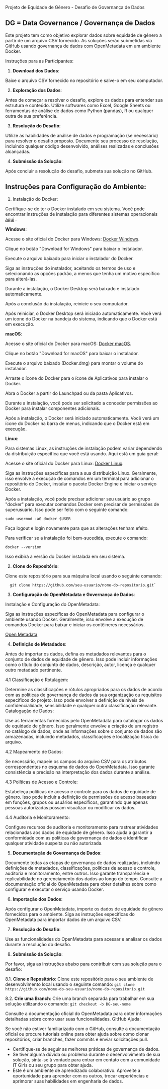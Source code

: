 Projeto de Equidade de Gênero - Desafio de Governança de Dados

## DG = Data Governance / Governança de Dados

Este projeto tem como objetivo explorar dados sobre equidade de gênero a partir de um arquivo CSV fornecido. As soluções serão submetidas via GitHub usando governança de dados com OpenMetadata em um ambiente Docker.

Instruções para as Participantes:
1. **Download dos Dados**:

Baixe o arquivo CSV fornecido no repositório e salve-o em seu computador.

2. **Exploração dos Dados**:

Antes de começar a resolver o desafio, explore os dados para entender sua estrutura e conteúdo.
Utilize softwares como Excel, Google Sheets ou ferramentas de análise de dados como Python (pandas), R ou qualquer outra de sua preferência.

3. **Resolução do Desafio**:

Utilize as habilidades de análise de dados e programação (se necessário) para resolver o desafio proposto.
Documente seu processo de resolução, incluindo qualquer código desenvolvido, análises realizadas e conclusões alcançadas.

4. **Submissão da Solução**:

Após concluir a resolução do desafio, submeta sua solução no GitHub.

## Instruções para Configuração do Ambiente:
1. Instalação do Docker:

Certifique-se de ter o Docker instalado em seu sistema. Você pode encontrar instruções de instalação para diferentes sistemas operacionais [aqui]([URL_do_link](https://www.docker.com/products/docker-hub/))
.

**Windows**:

Acesse o site oficial do Docker para Windows: [Docker Windows](https://www.docker.com/products/docker-desktop/).

Clique no botão "Download for Windows" para baixar o instalador.

Execute o arquivo baixado para iniciar o instalador do Docker.

Siga as instruções do instalador, aceitando os termos de uso e selecionando as opções padrão, a menos que tenha um motivo específico para alterá-las.

Durante a instalação, o Docker Desktop será baixado e instalado automaticamente.

Após a conclusão da instalação, reinicie o seu computador.

Após reiniciar, o Docker Desktop será iniciado automaticamente. Você verá um ícone do Docker na bandeja do sistema, indicando que o Docker está em execução.

**macOS**:

Acesse o site oficial do Docker para macOS: [Docker macOS](https://www.docker.com/products/docker-desktop/).

Clique no botão "Download for macOS" para baixar o instalador.

Execute o arquivo baixado (Docker.dmg) para montar o volume do instalador.

Arraste o ícone do Docker para o ícone de Aplicativos para instalar o Docker.

Abra o Docker a partir do Launchpad ou da pasta Aplicativos.

Durante a instalação, você pode ser solicitado a conceder permissões ao Docker para instalar componentes adicionais.

Após a instalação, o Docker será iniciado automaticamente. Você verá um ícone do Docker na barra de menus, indicando que o Docker está em execução.

**Linux**:

Para sistemas Linux, as instruções de instalação podem variar dependendo da distribuição específica que você está usando. Aqui está um guia geral:

Acesse o site oficial do Docker para Linux: [Docker Linux](https://www.docker.com/products/docker-desktop/).

Siga as instruções específicas para a sua distribuição Linux. Geralmente, isso envolve a execução de comandos em um terminal para adicionar o repositório do Docker, instalar o pacote Docker Engine e iniciar o serviço Docker.

Após a instalação, você pode precisar adicionar seu usuário ao grupo "docker" para executar comandos Docker sem precisar de permissões de superusuário. Isso pode ser feito com o seguinte comando:

````
sudo usermod -aG docker $USER
````

Faça logout e login novamente para que as alterações tenham efeito.

Para verificar se a instalação foi bem-sucedida, execute o comando:

````
docker --version
````

Isso exibirá a versão do Docker instalada em seu sistema.

2. **Clone do Repositório**:

Clone este repositório para sua máquina local usando o seguinte comando:
  
````
  git clone https://github.com/seu-usuario/nome-do-repositorio.git`
````

3. **Configuração do OpenMetadata e Governança de Dados**:

Instalação e Configuração do OpenMetadata:

Siga as instruções específicas do OpenMetadata para configurar o ambiente usando Docker. Geralmente, isso envolve a execução de comandos Docker para baixar e iniciar os contêineres necessários.

[Open Metadata](https://docs.open-metadata.org/v1.3.x)

4. **Definição de Metadados**:

Antes de importar os dados, defina os metadados relevantes para o conjunto de dados de equidade de gênero. Isso pode incluir informações como o título do conjunto de dados, descrição, autor, licença e qualquer outro metadado pertinente.

4.1 Classificação e Rotulagem:

Determine as classificações e rótulos apropriados para os dados de acordo com as políticas de governança de dados da sua organização ou requisitos específicos do projeto. Isso pode envolver a definição de níveis de confidencialidade, sensibilidade e qualquer outra classificação relevante.
Catalogação de Dados:

Use as ferramentas fornecidas pelo OpenMetadata para catalogar os dados de equidade de gênero. Isso geralmente envolve a criação de um registro no catálogo de dados, onde as informações sobre o conjunto de dados são armazenadas, incluindo metadados, classificações e localização física do arquivo.

4.2 Mapeamento de Dados:

Se necessário, mapeie os campos do arquivo CSV para os atributos correspondentes no esquema de dados do OpenMetadata. Isso garante consistência e precisão na interpretação dos dados durante a análise.

4.3 Políticas de Acesso e Controle:

Estabeleça políticas de acesso e controle para os dados de equidade de gênero. Isso pode incluir a definição de permissões de acesso baseadas em funções, grupos ou usuários específicos, garantindo que apenas pessoas autorizadas possam visualizar ou modificar os dados.

4.4 Auditoria e Monitoramento:

Configure recursos de auditoria e monitoramento para rastrear atividades relacionadas aos dados de equidade de gênero. Isso ajuda a garantir a conformidade com as políticas de governança de dados e identificar qualquer atividade suspeita ou não autorizada.

5. **Documentação de Governança de Dados**:

Documente todas as etapas de governança de dados realizadas, incluindo definições de metadados, classificações, políticas de acesso e controle, auditoria e monitoramento, entre outros. Isso garante transparência e replicabilidade no gerenciamento dos dados ao longo do tempo.
Consulte a documentação oficial do OpenMetadata para obter detalhes sobre como configurar e executar o serviço usando Docker.

6. **Importação dos Dados**:

Após configurar o OpenMetadata, importe os dados de equidade de gênero fornecidos para o ambiente.
Siga as instruções específicas do OpenMetadata para importar dados de um arquivo CSV.

7. **Resolução do Desafio**:

Use as funcionalidades do OpenMetadata para acessar e analisar os dados durante a resolução do desafio.

8. **Submissão da Solução**:

Por favor, siga as instruções abaixo para contribuir com sua solução para o desafio:

8.1. **Clone o Repositório**: Clone este repositório para o seu ambiente de desenvolvimento local usando o seguinte comando:
    ```
    git clone https://github.com/nome-do-seu-usuario/nome-do-repositorio.git
    ```

8.2. **Crie uma Branch**: Crie uma branch separada para trabalhar em sua solução utilizando o comando:
    ```
    git checkout -b DG-seu-nome
    ```

Consulte a documentação oficial do OpenMetadata para obter informações detalhadas sobre como usar suas funcionalidades.
GitHub Ajuda:

Se você não estiver familiarizado com o GitHub, consulte a documentação oficial ou procure tutoriais online para obter ajuda sobre como clonar repositórios, criar branches, fazer commits e enviar solicitações pull.

- Certifique-se de seguir as melhores práticas de governança de dados.
- Se tiver alguma dúvida ou problema durante o desenvolvimento de sua solução, sinta-se à vontade para entrar em contato com a comunidade IT Girls ou seu grupo para obter ajuda.
- Este é um ambiente de aprendizado colaborativo. Aproveite a oportunidade para aprender com os outros, trocar experiências e aprimorar suas habilidades em engenharia de dados.
